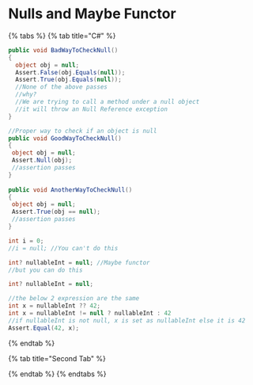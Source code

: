 # Nulls and Maybe Functor

{% tabs %}
{% tab title="C\#" %}
```csharp
public void BadWayToCheckNull()
{
  object obj = null;
  Assert.False(obj.Equals(null));
  Assert.True(obj.Equals(null)); 
  //None of the above passes
  //why?
  //We are trying to call a method under a null object
  //it will throw an Null Reference exception
}

//Proper way to check if an object is null
public void GoodWayToCheckNull() 
{
 object obj = null; 
 Assert.Null(obj); 
 //assertion passes
}
 
public void AnotherWayToCheckNull()
{
 object obj = null;
 Assert.True(obj == null);
 //assertion passes
}
```



```csharp
int i = 0;
//i = null; //You can't do this

int? nullableInt = null; //Maybe functor 
//but you can do this
```



```csharp
int? nullableInt = null;

//the below 2 expression are the same
int x = nullableInt ?? 42; 
int x = nullableInt != null ? nullableInt : 42
//if nullableInt is not null, x is set as nullableInt else it is 42
Assert.Equal(42, x);
```
{% endtab %}

{% tab title="Second Tab" %}

{% endtab %}
{% endtabs %}

